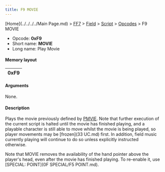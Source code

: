 ```yaml
---
title: F9 MOVIE
---
```


[Home](../../../../Main Page.md) > [FF7](../../../../FF7.md) > [Field](../../../Field.md) > [Script](../../Script.md) > [Opcodes](../Opcodes.md) > F9 MOVIE

-   Opcode: **0xF9**
-   Short name: **MOVIE**
-   Long name: Play Movie

#### Memory layout

| 0xF9 |
|------|

#### Arguments

None.

#### Description

Plays the movie previously defined by [PMVIE](FF7/Field/Script/Opcodes/F8_PMVIE "wikilink"). Note that further execution of the current script is halted until the movie has finished playing, and a playable character is still able to move whilst the movie is being played, so player movements may be [frozen](33 UC.md) first. In addition, field music currently playing will continue to do so unless explicitly instructed otherwise.

Note that MOVIE removes the availability of the hand pointer above the player's head, even after the movie has finished playing. To re-enable it, use [SPECIAL: POINT](0F SPECIAL/F5 POINT.md).
